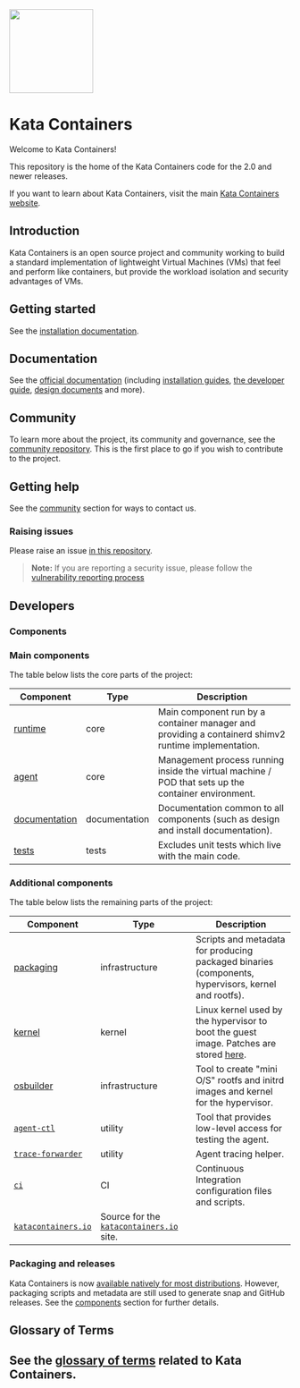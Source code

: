 <img src="https://www.openstack.org/assets/kata/kata-vertical-on-white.png" width="150">

# Kata Containers

Welcome to Kata Containers!

This repository is the home of the Kata Containers code for the 2.0 and newer
releases.

If you want to learn about Kata Containers, visit the main
[Kata Containers website](https://katacontainers.io).

## Introduction

Kata Containers is an open source project and community working to build a
standard implementation of lightweight Virtual Machines (VMs) that feel and
perform like containers, but provide the workload isolation and security
advantages of VMs.

## Getting started

See the [installation documentation](docs/install).

## Documentation

See the [official documentation](docs)
(including [installation guides](docs/install),
[the developer guide](docs/Developer-Guide.md),
[design documents](docs/design) and more).

## Community

To learn more about the project, its community and governance, see the
[community repository](https://github.com/kata-containers/community). This is
the first place to go if you wish to contribute to the project.

## Getting help

See the [community](#community) section for ways to contact us.

### Raising issues

Please raise an issue
[in this repository](https://github.com/kata-containers/kata-containers/issues).

> **Note:**
> If you are reporting a security issue, please follow the [vulnerability reporting process](https://github.com/kata-containers/community#vulnerability-handling)

## Developers

### Components

### Main components

The table below lists the core parts of the project:

| Component | Type | Description |
|-|-|-|
| [runtime](src/runtime) | core | Main component run by a container manager and providing a containerd shimv2 runtime implementation. |
| [agent](src/agent) | core | Management process running inside the virtual machine / POD that sets up the container environment. |
| [documentation](docs) | documentation | Documentation common to all components (such as design and install documentation). |
| [tests](https://github.com/kata-containers/tests) | tests | Excludes unit tests which live with the main code. |

### Additional components

The table below lists the remaining parts of the project:

| Component | Type | Description |
|-|-|-|
| [packaging](tools/packaging) | infrastructure | Scripts and metadata for producing packaged binaries<br/>(components, hypervisors, kernel and rootfs). |
| [kernel](https://www.kernel.org) | kernel | Linux kernel used by the hypervisor to boot the guest image. Patches are stored [here](tools/packaging/kernel). |
| [osbuilder](tools/osbuilder) | infrastructure | Tool to create "mini O/S" rootfs and initrd images and kernel for the hypervisor. |
| [`agent-ctl`](src/tools/agent-ctl) | utility | Tool that provides low-level access for testing the agent. |
| [`trace-forwarder`](src/tools/trace-forwarder) | utility | Agent tracing helper. |
| [`ci`](https://github.com/kata-containers/ci) | CI | Continuous Integration configuration files and scripts. |
| [`katacontainers.io`](https://github.com/kata-containers/www.katacontainers.io) | Source for the [`katacontainers.io`](https://www.katacontainers.io) site. |

### Packaging and releases

Kata Containers is now
[available natively for most distributions](docs/install/README.md#packaged-installation-methods).
However, packaging scripts and metadata are still used to generate snap and GitHub releases. See
the [components](#components) section for further details.

## Glossary of Terms

See the [glossary of terms](Glossary.md) related to Kata Containers.
---

[kernel]: https://www.kernel.org
[github-katacontainers.io]: https://github.com/kata-containers/www.katacontainers.io

